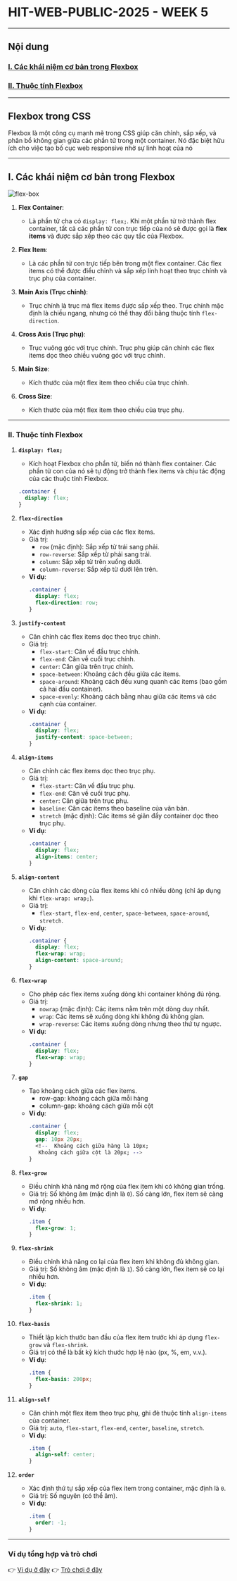 # HIT-WEB-PUBLIC-2025 - WEEK 5

---

## Nội dung

### [I. Các khái niệm cơ bản trong Flexbox](#i-các-khái-niệm-cơ-bản-trong-flexbox)

### [II. Thuộc tính Flexbox](#ii-thuộc-tính-flexbox)

---

## Flexbox trong CSS

Flexbox là một công cụ mạnh mẽ trong CSS giúp căn chỉnh, sắp xếp, và phân bổ không gian giữa các phần tử trong một container. Nó đặc biệt hữu ích cho việc tạo bố cục web responsive nhờ sự linh hoạt của nó

---

## I. Các khái niệm cơ bản trong Flexbox

![flex-box](./flex-box.png)

1. **Flex Container**:

   - Là phần tử cha có `display: flex;`. Khi một phần tử trở thành flex container, tất cả các phần tử con trực tiếp của nó sẽ được gọi là **flex items** và được sắp xếp theo các quy tắc của Flexbox.

2. **Flex Item**:

   - Là các phần tử con trực tiếp bên trong một flex container. Các flex items có thể được điều chỉnh và sắp xếp linh hoạt theo trục chính và trục phụ của container.

3. **Main Axis (Trục chính)**:

   - Trục chính là trục mà flex items được sắp xếp theo. Trục chính mặc định là chiều ngang, nhưng có thể thay đổi bằng thuộc tính `flex-direction`.

4. **Cross Axis (Trục phụ)**:

   - Trục vuông góc với trục chính. Trục phụ giúp căn chỉnh các flex items dọc theo chiều vuông góc với trục chính.

5. **Main Size**:

   - Kích thước của một flex item theo chiều của trục chính.

6. **Cross Size**:
   - Kích thước của một flex item theo chiều của trục phụ.

---

### II. Thuộc tính Flexbox

1. **`display: flex;`**

   - Kích hoạt Flexbox cho phần tử, biến nó thành flex container. Các phần tử con của nó sẽ tự động trở thành flex items và chịu tác động của các thuộc tính Flexbox.

   ```css
   .container {
     display: flex;
   }
   ```

2. **`flex-direction`**

   - Xác định hướng sắp xếp của các flex items.
   - Giá trị:
     - `row` (mặc định): Sắp xếp từ trái sang phải.
     - `row-reverse`: Sắp xếp từ phải sang trái.
     - `column`: Sắp xếp từ trên xuống dưới.
     - `column-reverse`: Sắp xếp từ dưới lên trên.
   - **Ví dụ**:
     ```css
     .container {
       display: flex;
       flex-direction: row;
     }
     ```

3. **`justify-content`**

   - Căn chỉnh các flex items dọc theo trục chính.
   - Giá trị:
     - `flex-start`: Căn về đầu trục chính.
     - `flex-end`: Căn về cuối trục chính.
     - `center`: Căn giữa trên trục chính.
     - `space-between`: Khoảng cách đều giữa các items.
     - `space-around`: Khoảng cách đều xung quanh các items (bao gồm cả hai đầu container).
     - `space-evenly`: Khoảng cách bằng nhau giữa các items và các cạnh của container.
   - **Ví dụ**:
     ```css
     .container {
       display: flex;
       justify-content: space-between;
     }
     ```

4. **`align-items`**

   - Căn chỉnh các flex items dọc theo trục phụ.
   - Giá trị:
     - `flex-start`: Căn về đầu trục phụ.
     - `flex-end`: Căn về cuối trục phụ.
     - `center`: Căn giữa trên trục phụ.
     - `baseline`: Căn các items theo baseline của văn bản.
     - `stretch` (mặc định): Các items sẽ giãn đầy container dọc theo trục phụ.
   - **Ví dụ**:
     ```css
     .container {
       display: flex;
       align-items: center;
     }
     ```

5. **`align-content`**

   - Căn chỉnh các dòng của flex items khi có nhiều dòng (chỉ áp dụng khi `flex-wrap: wrap;`).
   - Giá trị:
     - `flex-start`, `flex-end`, `center`, `space-between`, `space-around`, `stretch`.
   - **Ví dụ**:
     ```css
     .container {
       display: flex;
       flex-wrap: wrap;
       align-content: space-around;
     }
     ```

6. **`flex-wrap`**

   - Cho phép các flex items xuống dòng khi container không đủ rộng.
   - Giá trị:
     - `nowrap` (mặc định): Các items nằm trên một dòng duy nhất.
     - `wrap`: Các items sẽ xuống dòng khi không đủ không gian.
     - `wrap-reverse`: Các items xuống dòng nhưng theo thứ tự ngược.
   - **Ví dụ**:
     ```css
     .container {
       display: flex;
       flex-wrap: wrap;
     }
     ```

7. **`gap`**

   - Tạo khoảng cách giữa các flex items.
     - row-gap: khoảng cách giữa mỗi hàng
     - column-gap: khoảng cách giữa mỗi cột
   - **Ví dụ**:
     ```css
     .container {
       display: flex;
       gap: 10px 20px;
       <!--  Khoảng cách giữa hàng là 10px;
        Khoảng cách giữa cột là 20px; -->
     }
     ```

8. **`flex-grow`**

   - Điều chỉnh khả năng mở rộng của flex item khi có không gian trống.
   - Giá trị: Số không âm (mặc định là `0`). Số càng lớn, flex item sẽ càng mở rộng nhiều hơn.
   - **Ví dụ**:
     ```css
     .item {
       flex-grow: 1;
     }
     ```

9. **`flex-shrink`**

   - Điều chỉnh khả năng co lại của flex item khi không đủ không gian.
   - Giá trị: Số không âm (mặc định là `1`). Số càng lớn, flex item sẽ co lại nhiều hơn.
   - **Ví dụ**:
     ```css
     .item {
       flex-shrink: 1;
     }
     ```

10. **`flex-basis`**

    - Thiết lập kích thước ban đầu của flex item trước khi áp dụng `flex-grow` và `flex-shrink`.
    - Giá trị có thể là bất kỳ kích thước hợp lệ nào (px, %, em, v.v.).
    - **Ví dụ**:
      ```css
      .item {
        flex-basis: 200px;
      }
      ```

11. **`align-self`**

    - Căn chỉnh một flex item theo trục phụ, ghi đè thuộc tính `align-items` của container.
    - Giá trị: `auto`, `flex-start`, `flex-end`, `center`, `baseline`, `stretch`.
    - **Ví dụ**:
      ```css
      .item {
        align-self: center;
      }
      ```

12. **`order`**
    - Xác định thứ tự sắp xếp của flex item trong container, mặc định là `0`.
    - Giá trị: Số nguyên (có thể âm).
    - **Ví dụ**:
      ```css
      .item {
        order: -1;
      }
      ```

---

### Ví dụ tổng hợp và trò chơi

👉 [Ví dụ ở đây](https://codepen.io/ndangelo/pen/BaamRam)
👉 [Trò chơi ở đây](https://flexboxfroggy.com/)
